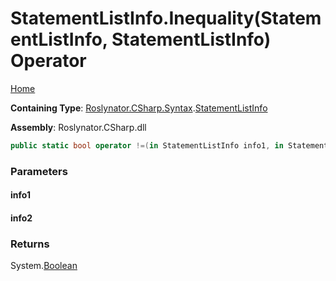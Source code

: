 <a name="_Top"></a>

# StatementListInfo\.Inequality\(StatementListInfo, StatementListInfo\) Operator

[Home](../../../../../README.md#_Top)

**Containing Type**: [Roslynator.CSharp.Syntax](../../README.md#_Top)\.[StatementListInfo](../README.md#_Top)

**Assembly**: Roslynator\.CSharp\.dll

```csharp
public static bool operator !=(in StatementListInfo info1, in StatementListInfo info2)
```

### Parameters

#### info1

#### info2

### Returns

System\.[Boolean](https://docs.microsoft.com/en-us/dotnet/api/system.boolean)


